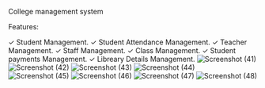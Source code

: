 College management system

Features:

✓  Student Management.
✓  Student Attendance Management.
✓  Teacher Management.
✓  Staff Management.
✓  Class Management.
✓  Student payments Management.
✓  Libreary Details Management.
![Screenshot (41)](https://user-images.githubusercontent.com/47468706/136336755-6627140f-b7cc-49dc-8863-81b37776da7c.png)
![Screenshot (42)](https://user-images.githubusercontent.com/47468706/136336761-8f21f48b-1861-44a0-b578-6826d824b89e.png)
![Screenshot (43)](https://user-images.githubusercontent.com/47468706/136336764-ebc2e4bd-de6f-473a-8815-0c6a2a363bf6.png)
![Screenshot (44)](https://user-images.githubusercontent.com/47468706/136336767-a0e5ed6d-2d1f-4851-8ca8-aea5b775abee.png)
![Screenshot (45)](https://user-images.githubusercontent.com/47468706/136336769-353a9307-d9c8-4790-aeb0-70a868eef68f.png)
![Screenshot (46)](https://user-images.githubusercontent.com/47468706/136336773-cc892387-d8f4-486a-ba1c-ed48a1a45afc.png)
![Screenshot (47)](https://user-images.githubusercontent.com/47468706/136336779-23fbd3c5-cbb6-4cb4-8076-62995adf82df.png)
![Screenshot (48)](https://user-images.githubusercontent.com/47468706/136336781-b4ed6652-1749-4c19-809f-9f31dc54705e.png)



